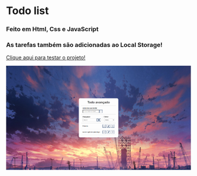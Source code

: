 # Todo list
### Feito em Html, Css e JavaScript
### As tarefas também são adicionadas ao Local Storage!
<a href="https://vinicius-rodriguess.github.io/Todo-List/" target="_blank">Clique aqui para testar o projeto!</a>
<p></p>
<img src="/src/img/Screenshot_1.png"/>
